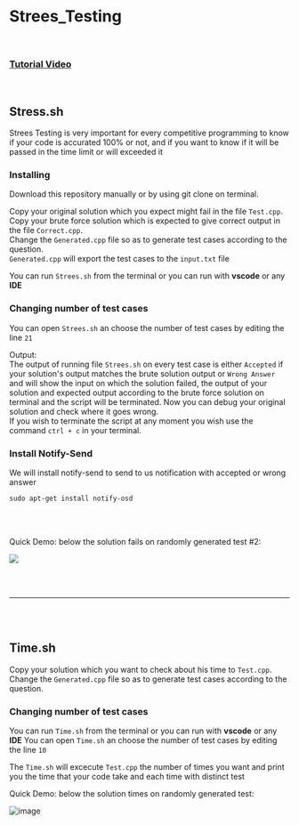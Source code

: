 # Strees_Testing

<br>

### [Tutorial Video](https://www.youtube.com/watch?v=8UvUyVjpWdU)

<br>

## Stress.sh

Strees Testing is very important for every competitive programming to know if your code is accurated 100% or not, and if you want to know if it will be passed in the time limit or will exceeded it

### Installing
Download this repository manually or by using git clone on terminal.

Copy your original solution which you expect might fail in the file `Test.cpp`. <br>
Copy your brute force solution which is expected to give correct output in the file `Correct.cpp`. <br>
Change the `Generated.cpp` file so as to generate test cases according to the question. <br>
`Generated.cpp` will export the test cases to the `input.txt` file

You can run `Strees.sh` from the terminal or you can run with **vscode** or any **IDE**

### Changing number of test cases
You can open `Strees.sh` an choose the number of test cases by editing the line `21`

Output:<br> The output of running file `Strees.sh` on every test case is either `Accepted` if your solution's output matches the brute solution output or `Wrong Answer` and will show the input on which the solution failed, the output of your solution and expected output according to the brute force solution on terminal and the script will be terminated. Now you can debug your original solution and check where it goes wrong. <br>
If you wish to terminate the script at any moment you wish use the command `ctrl + c` in your terminal.<br>

### Install Notify-Send


We will install notify-send to send to us notification with accepted or wrong answer


```
sudo apt-get install notify-osd
```

<br> <br>

Quick Demo: below the solution fails on randomly generated test #2: <br>

![  ](https://i.ibb.co/3drRPL4/Screenshot-from-2022-02-09-23-19-36.png)


<br><br>
<hr>
<br><br>

## Time.sh

Copy your solution which you want to check about his time to `Test.cpp`. <br>
Change the `Generated.cpp` file so as to generate test cases according to the question. <br>

### Changing number of test cases

You can run `Time.sh` from the terminal or you can run with **vscode** or any **IDE**
You can open `Time.sh` an choose the number of test cases by editing the line `10`

The `Time.sh` will excecute `Test.cpp` the number of times you want and print you the time that your code take and each time with distinct test

Quick Demo: below the solution times on randomly generated test: <br>

![image](https://user-images.githubusercontent.com/63050133/153291510-924cd5ec-ea1b-4421-8947-ccd0419f2dda.png)
